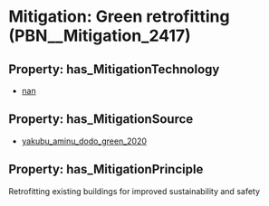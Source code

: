 # Mitigation: __Green retrofitting__ (PBN__Mitigation_2417)

## Property: has_MitigationTechnology

* [nan](../Technology/PBN__Technology_22)

## Property: has_MitigationSource

* [yakubu_aminu_dodo_green_2020](../Article/PBN__Article_290)

## Property: has_MitigationPrinciple

Retrofitting existing buildings for improved sustainability and safety

